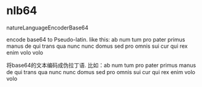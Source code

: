 # nlb64
natureLanguageEncoderBase64

encode base64 to Pseudo-latin.
like this: ab num tum pro pater primus manus de qui trans qua nunc nunc domus sed pro omnis sui cur qui rex enim volo volo 

将base64的文本编码成伪拉丁语.
比如：ab num tum pro pater primus manus de qui trans qua nunc nunc domus sed pro omnis sui cur qui rex enim volo volo 
